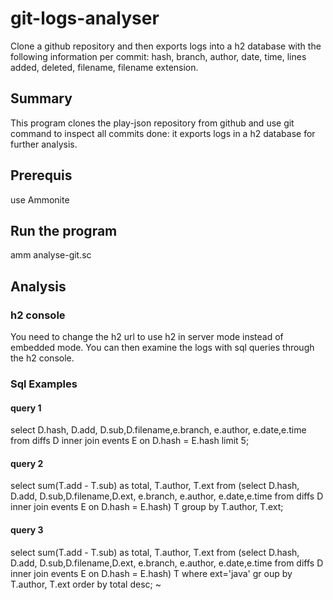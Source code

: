 # git-logs-analyser
Clone a github repository and then exports logs into a h2 database with the following information per commit: hash, branch, author, date, time, lines added, deleted, filename, filename extension.

## Summary
This program clones the play-json repository from github and use git command to inspect all commits done: it exports logs in a h2 database for further analysis.

## Prerequis
use Ammonite

## Run the program
amm analyse-git.sc

## Analysis

### h2 console
You need to change the h2 url to use h2 in server mode instead of embedded mode. You can then examine the logs with sql queries through the h2 console.

### Sql Examples

#### query 1
select D.hash, D.add, D.sub,D.filename,e.branch, e.author, e.date,e.time from diffs D inner join events E on D.hash = E.hash limit 5;

#### query 2
select sum(T.add - T.sub) as total, T.author, T.ext from (select D.hash, D.add, D.sub,D.filename,D.ext, e.branch, e.author, e.date,e.time from diffs D inner join events E on D.hash = E.hash) T group by T.author, 
T.ext;

#### query 3
select sum(T.add - T.sub) as total, T.author, T.ext from (select D.hash, D.add, D.sub,D.filename,D.ext, e.branch, e.author, e.date,e.time from diffs D inner join events E on D.hash = E.hash) T where ext='java' gr
oup by T.author, T.ext order by total desc;
~                           
